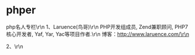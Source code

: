 # phper
php名人专栏\r\n
1、Laruence(鸟哥)\r\n
PHP开发组成员, Zend兼职顾问, PHP7核心开发者, Yaf, Yar, Yac等项目作者.\r\n
博客：http://www.laruence.com/\r\n

2、\r\n
